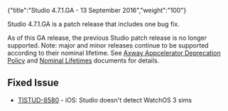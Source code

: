{"title":"Studio 4.7.1.GA - 13 September 2016","weight":"100"}

Studio 4.7.1.GA is a patch release that includes one bug fix.

As of this GA release, the previous Studio patch release is no longer supported. Note: major and minor releases continue to be supported according to their nominal lifetime. See [Axway Appcelerator Deprecation Policy](/docs/appc/AMPLIFY_Appcelerator_Services_Overview/Axway_Appcelerator_Deprecation_Policy/) and [Nominal Lifetimes](/docs/appc/AMPLIFY_Appcelerator_Services_Overview/Axway_Appcelerator_Product_Lifecycle/#NominalLifetimes) documents for details.

## Fixed Issue

* [TISTUD-8580](https://jira.appcelerator.org/browse/TISTUD-8580) - iOS: Studio doesn't detect WatchOS 3 sims

